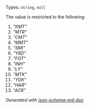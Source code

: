 Types: `string`, `null`

The value is restricted to the following: 

 1. _"KMT"_
 2. _"MTR"_
 3. _"CMT"_
 4. _"MMT"_
 5. _"SMI"_
 6. _"YRD"_
 7. _"FOT"_
 8. _"INH"_
 9. _"LY"_
 10. _"MTK"_
 11. _"YDK"_
 12. _"HAR"_
 13. _"ACR"_

_Generated with [json-schema-md-doc](https://brianwendt.github.io/json-schema-md-doc/)_